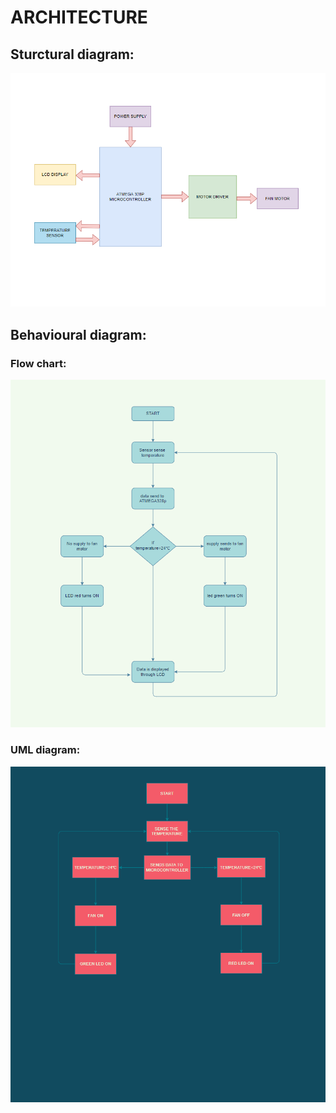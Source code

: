 
# ARCHITECTURE

  ## Sturctural diagram:
  
  ![Structural diagram](https://raw.githubusercontent.com/YR4851/M2-EmbSys/main/Project/2_Architecture/Screenshot%20(113).png)
  
  ## Behavioural diagram:
   ### Flow chart:
  
  ![flowchart](https://raw.githubusercontent.com/YR4851/M2-EmbSys/main/Project/2_Architecture/Screenshot%20(109).png)
  
   ### UML diagram:
   
   ![UML diagram](https://raw.githubusercontent.com/YR4851/M2-EmbSys/main/Project/2_Architecture/Screenshot%20(111).png)
